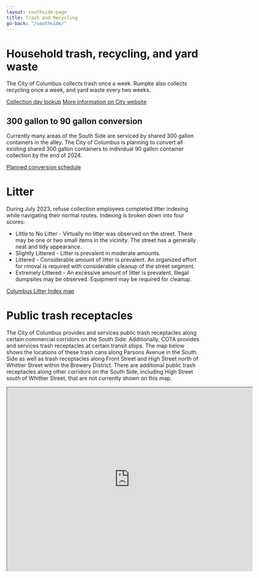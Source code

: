 ```yaml
---
layout: southside-page
title: Trash and Recycling
go-back: "/southside/"
---
```




# Household trash, recycling, and yard waste
The City of Columbus collects trash once a week. Rumpke also collects recycling once a week, and yard waste every two weeks. 

<a href="https://new.columbus.gov/Services/Trash-Recycling-Bulk-Collection/Find-My-Collection-Day" class="stuff__button button"><i class="fas fa-calendar fa-fw button__icon button__icon--left"></i> Collection day lookup</a>
<a href="https://new.columbus.gov/Services/Trash-Recycling-Bulk-Collection" class="stuff__button button button--lights"><i class="fas fa-recycle fa-fw button__icon button__icon--left"></i> More information on City website</a>

## 300 gallon to 90 gallon conversion
Currently many areas of the South Side are serviced by shared 300 gallon containers in the alley. The City of Columbus is planning to convert all existing shared 300 gallon containers to individual 90 gallon container collection by the end of 2024.

<a href="https://new.columbus.gov/files/sharedassets/city/v/1/services/trash-recycling-amp-bulk-collection/conversion-dates-for-2023-and-2024-website-pdf.pdf" class="button stuff__button"><i class="fas fa-calendar fa-fw button__icon button__icon--left"></i> Planned conversion schedule</a>

# Litter
During July 2023, refuse collection employees completed litter indexing while navigating their normal routes. Indexing is broken down into four scores:

- Little to No Litter - Virtually no litter was observed on the street. There may be one or two small items in the vicinity. The street has a generally neat and tidy appearance.
- Slightly Littered - Litter is prevalent in moderate amounts.
- Littered - Considerable amount of litter is prevalent. An organized effort for rmoval is required with considerable cleanup of the street segment.
- Extremely Littered - An excessive amount of litter is prevalent. Illegal dumpsites may be observed. Equipment may be required for cleanup.

<a href="https://columbus.maps.arcgis.com/apps/webappviewer/index.html?id=ccf0aa4284b843aab666a604e8278a79" class="button stuff__button"><i class="fas fa-trash fa-fw button__icon button__icon--left"></i> Columbus Litter Index map</a>

# Public trash receptacles
The City of Columbus provides and services public trash receptacles along certain commercial corridors on the South Side. Additionally, COTA provides and services trash receptacles at certain transit stops. The map below shows the locations of these trash cans along Parsons Avenue in the South Side as well as trash receptacles along Front Street and High Street north of Whittier Street within the Brewery District. There are additional public trash receptacles along other corridors on the South Side, including High Street south of Whittier Street, that are not currently shown on this map.

<div class="map-container">
    <iframe src="https://www.google.com/maps/d/embed?mid=1JohoVO029OHEUh7Jbd11M8ahSWrINNE&ehbc=2E312F&noprof=1" width="640" height="480" class="embed-map"></iframe>
</div>